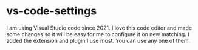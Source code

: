 # vs-code-settings

I am using Visual Studio code since 2021. I love this code editor and made some changes so it will be easy for me to configure it on new matching. I added the extension and plugin I use most. You can use any one of them.
